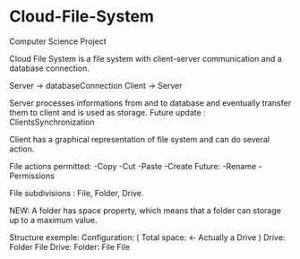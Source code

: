 # Cloud-File-System
Computer Science Project

Cloud File System is a file system with client-server communication and a database connection.

Server -> databaseConnection
Client -> Server

Server processes informations from and to database and eventually transfer them to client and is used as storage.
Future update : ClientsSynchronization

Client has a graphical representation of file system and can do several action.

File actions permitted:
-Copy
-Cut
-Paste
-Create
Future:
-Rename
-Permissions

File subdivisions : File, Folder, Drive.

NEW: A folder has space property, which means that a folder can storage up to a maximum value.

Structure exemple:
Configuration: ( Total space: <- Actually a Drive )
  Drive:
    Folder
    File
  Drive:
    Folder:
      File
     File
                     
                     
